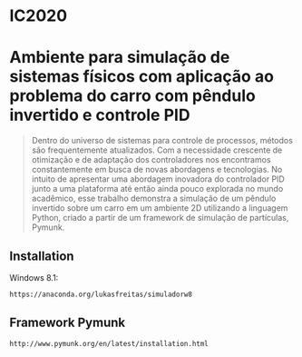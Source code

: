 # IC2020
# Ambiente para simulação de sistemas físicos com aplicação ao problema do carro com pêndulo invertido e controle PID
> Dentro do universo de sistemas para controle de processos, métodos são frequentemente atualizados. Com a necessidade crescente de otimização e de adaptação dos controladores nos encontramos constantemente em busca de novas abordagens e tecnologias. No intuito de apresentar uma abordagem inovadora do controlador PID junto a uma plataforma até então ainda pouco explorada no mundo acadêmico, esse trabalho demonstra a simulação de um pêndulo invertido sobre um carro em um ambiente 2D utilizando a linguagem Python, criado a partir de um framework de simulação de partículas, Pymunk.

## Installation

Windows 8.1:

```sh
https://anaconda.org/lukasfreitas/simuladorw8
```

## Framework Pymunk
```sh
http://www.pymunk.org/en/latest/installation.html
```
